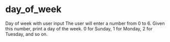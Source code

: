 # day_of_week
Day of week with user input
The user will enter a number from 0 to 6. Given this number, print a day of the week. 0 for Sunday, 1 for Monday, 2 for Tuesday, and so on. 
